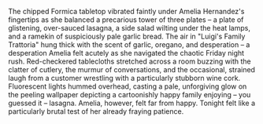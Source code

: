 The chipped Formica tabletop vibrated faintly under Amelia Hernandez's fingertips as she balanced a precarious tower of three plates – a plate of glistening, over-sauced lasagna, a side salad wilting under the heat lamps, and a ramekin of suspiciously pale garlic bread.  The air in "Luigi's Family Trattoria" hung thick with the scent of garlic, oregano, and desperation – a desperation Amelia felt acutely as she navigated the chaotic Friday night rush.  Red-checkered tablecloths stretched across a room buzzing with the clatter of cutlery, the murmur of conversations, and the occasional, strained laugh from a customer wrestling with a particularly stubborn wine cork.  Fluorescent lights hummed overhead, casting a pale, unforgiving glow on the peeling wallpaper depicting a cartoonishly happy family enjoying – you guessed it –  lasagna.  Amelia, however, felt far from happy.  Tonight felt like a particularly brutal test of her already fraying patience.
